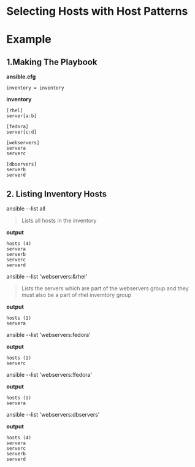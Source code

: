 # Selecting Hosts with Host Patterns
# Example
## 1.Making The Playbook
**ansible.cfg**
```
inventory = inventory
```

**inventory**
```
[rhel]
server[a:b]

[fedora]
server[c:d]

[webservers]
servera
serverc

[dbservers]
serverb
serverd
```
## 2. Listing Inventory Hosts
ansible --list all
> Lists all hosts in the inventory
 
**output**
```
hosts (4)
servera
serverb
serverc
serverd
```
ansible --list 'webservers:&rhel'
> Lists the servers which are part of the webservers group and they must also be a part of rhel invemtory group

**output**
```
hosts (1)
servera
```
ansible --list 'webservers:fedora'

**output**
```
hosts (1)
serverc
```
ansible --list 'webservers:!fedora'

**output**
```
hosts (1)
servera
```
ansible --list 'webservers:dbservers'

**output**
```
hosts (4)
servera
serverc
serverb
serverd
```
